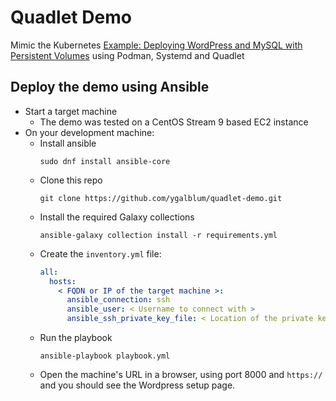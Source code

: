 # Quadlet Demo

Mimic the Kubernetes [Example: Deploying WordPress and MySQL with Persistent Volumes](https://kubernetes.io/docs/tutorials/stateful-application/mysql-wordpress-persistent-volume/) using Podman, Systemd and Quadlet

## Deploy the demo using Ansible

- Start a target machine
    - The demo was tested on a CentOS Stream 9 based EC2 instance
- On your development machine:
    - Install ansible
        ```
        sudo dnf install ansible-core
        ```
    - Clone this repo
        ```
        git clone https://github.com/ygalblum/quadlet-demo.git
        ```
    - Install the required Galaxy collections
        ```
        ansible-galaxy collection install -r requirements.yml
        ```
    - Create the `inventory.yml` file:
        ```yaml
        all:
          hosts:
            < FQDN or IP of the target machine >:
              ansible_connection: ssh
              ansible_user: < Username to connect with >
              ansible_ssh_private_key_file: < Location of the private key >
        ```
    - Run the playbook
        ```
        ansible-playbook playbook.yml
        ```
    - Open the machine's URL in a browser, using port 8000 and `https://`
      and you should see the Wordpress setup page.
